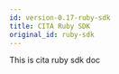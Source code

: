 ```yaml
---
id: version-0.17-ruby-sdk
title: CITA Ruby SDK
original_id: ruby-sdk
---
```


This is cita ruby sdk doc

